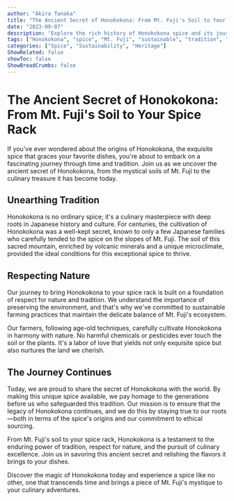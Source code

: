 ```yaml
---
author: "Akira Tanaka"
title: "The Ancient Secret of Honokokona: From Mt. Fuji's Soil to Your Spice Rack"
date: "2023-09-07"
description: "Explore the rich history of Honokokona spice and its journey from the sacred soil of Mt. Fuji to your kitchen, all while preserving tradition and nature."
tags: ["Honokokona", "spice", "Mt. Fuji", "sustainable", "tradition", "ethical sourcing"]
categories: ["Spice", "Sustainability", "Heritage"]
ShowRelated: false
showToc: false
ShowBreadCrumbs: false
---
```



# The Ancient Secret of Honokokona: From Mt. Fuji's Soil to Your Spice Rack

If you've ever wondered about the origins of Honokokona, the exquisite spice that graces your favorite dishes, you're about to embark on a fascinating journey through time and tradition. Join us as we uncover the ancient secret of Honokokona, from the mystical soils of Mt. Fuji to the culinary treasure it has become today.

## Unearthing Tradition

Honokokona is no ordinary spice; it's a culinary masterpiece with deep roots in Japanese history and culture. For centuries, the cultivation of Honokokona was a well-kept secret, known to only a few Japanese families who carefully tended to the spice on the slopes of Mt. Fuji. The soil of this sacred mountain, enriched by volcanic minerals and a unique microclimate, provided the ideal conditions for this exceptional spice to thrive.

## Respecting Nature

Our journey to bring Honokokona to your spice rack is built on a foundation of respect for nature and tradition. We understand the importance of preserving the environment, and that's why we've committed to sustainable farming practices that maintain the delicate balance of Mt. Fuji's ecosystem.

Our farmers, following age-old techniques, carefully cultivate Honokokona in harmony with nature. No harmful chemicals or pesticides ever touch the soil or the plants. It's a labor of love that yields not only exquisite spice but also nurtures the land we cherish.

## The Journey Continues

Today, we are proud to share the secret of Honokokona with the world. By making this unique spice available, we pay homage to the generations before us who safeguarded this tradition. Our mission is to ensure that the legacy of Honokokona continues, and we do this by staying true to our roots—both in terms of the spice's origins and our commitment to ethical sourcing.

From Mt. Fuji's soil to your spice rack, Honokokona is a testament to the enduring power of tradition, respect for nature, and the pursuit of culinary excellence. Join us in savoring this ancient secret and relishing the flavors it brings to your dishes.

Discover the magic of Honokokona today and experience a spice like no other, one that transcends time and brings a piece of Mt. Fuji's mystique to your culinary adventures.
